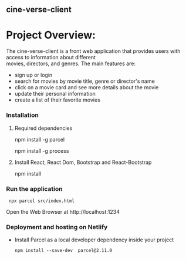 ## **cine-verse-client**

# Project Overview:

The cine-verse-client is a front web application that provides users with access to information about different  
movies, directors, and genres. The main features are:

- sign up or login
- search for movies by movie title, genre or director's name
- click on a movie card and see more details about the movie
- update their personal information
- create a list of their favorite movies

### Installation

1. Required dependencies

   npm install -g parcel

   npm install -g process

2. Install React, React Dom, Bootstrap and React-Bootstrap

   npm install

### Run the application

     npx parcel src/index.html

Open the Web Browser at http://localhost:1234

### Deployment and hosting on Netlify

- Install Parcel as a local developer dependency inside your project

      npm install --save-dev  parcel@2.11.0
